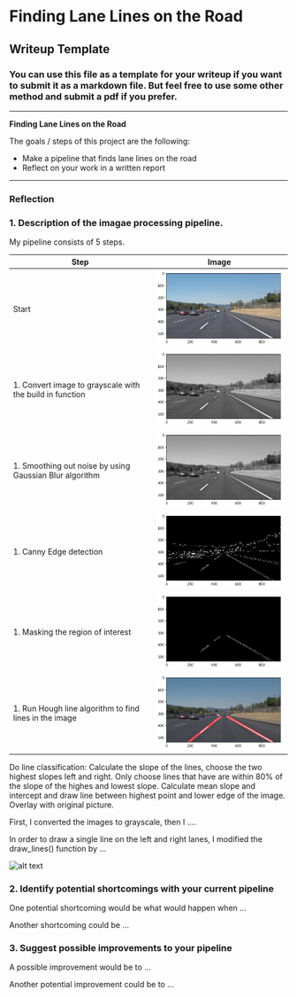 # **Finding Lane Lines on the Road** 

## Writeup Template

### You can use this file as a template for your writeup if you want to submit it as a markdown file. But feel free to use some other method and submit a pdf if you prefer.

---

**Finding Lane Lines on the Road**

The goals / steps of this project are the following:
* Make a pipeline that finds lane lines on the road
* Reflect on your work in a written report


[//]: # (Image References)

[image1]: ./examples/grayscale.jpg "Grayscale"

---

### Reflection

### 1. Description of the imagae processing pipeline. 


My pipeline consists of 5 steps. 

Step | Image
---- | -----
Start | ![Original](start.png)
1. Convert image to grayscale with the build in function | ![Grayscale](gray.png)
1. Smoothing out noise by using Gaussian Blur algorithm | ![Gaussian](gaussian.png)
1. Canny Edge detection | ![Canny Edge](canny.png)
1. Masking the region of interest | ![Region of interrst](region.png)
1. Run Hough line algorithm to find lines in the image | ![Hough](hough.png)


Do line classification: Calculate the slope of the lines, choose the two highest slopes left and right. Only choose lines that have are within 80% of the slope of the highes and lowest slope.
Calculate mean slope and intercept and draw line between highest point and lower edge of the image.
Overlay with original picture. 

First, I converted the images to grayscale, then I .... 

In order to draw a single line on the left and right lanes, I modified the draw_lines() function by ...


![alt text][image1]


### 2. Identify potential shortcomings with your current pipeline


One potential shortcoming would be what would happen when ... 

Another shortcoming could be ...


### 3. Suggest possible improvements to your pipeline

A possible improvement would be to ...

Another potential improvement could be to ...
